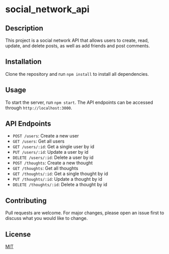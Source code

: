 # social_network_api
## Description
This project is a social network API that allows users to create, read, update, and delete posts, as well as add friends and post comments.

## Installation
Clone the repository and run `npm install` to install all dependencies. 

## Usage
To start the server, run `npm start`. The API endpoints can be accessed through `http://localhost:3000`.

## API Endpoints
- `POST /users`: Create a new user
- `GET /users`: Get all users
- `GET /users/:id`: Get a single user by id
- `PUT /users/:id`: Update a user by id
- `DELETE /users/:id`: Delete a user by id
- `POST /thoughts`: Create a new thought
- `GET /thoughts`: Get all thoughts
- `GET /thoughts/:id`: Get a single thought by id
- `PUT /thoughts/:id`: Update a thought by id
- `DELETE /thoughts/:id`: Delete a thought by id

## Contributing
Pull requests are welcome. For major changes, please open an issue first to discuss what you would like to change.

## License
[MIT](https://choosealicense.com/licenses/mit/)